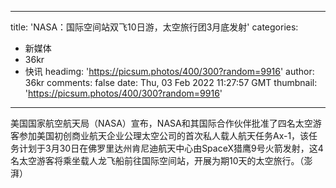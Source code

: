 
---
title: 'NASA：国际空间站双飞10日游，太空旅行团3月底发射'
categories: 
 - 新媒体
 - 36kr
 - 快讯
headimg: 'https://picsum.photos/400/300?random=9916'
author: 36kr
comments: false
date: Thu, 03 Feb 2022 11:27:57 GMT
thumbnail: 'https://picsum.photos/400/300?random=9916'
---

<div>   
美国国家航空航天局（NASA）宣布，NASA和其国际合作伙伴批准了四名太空游客参加美国初创商业航天企业公理太空公司的首次私人载人航天任务Ax-1，该任务计划于3月30日在佛罗里达州肯尼迪航天中心由SpaceX猎鹰9号火箭发射，这4名太空游客将乘坐载人龙飞船前往国际空间站，开展为期10天的太空旅行。（澎湃）  
</div>
            